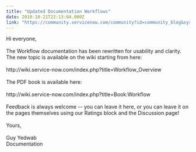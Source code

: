 ```yaml
---
title: "Updated Documentation Workflows"
date: 2010-10-21T22:13:04.000Z
link: "https://community.servicenow.com/community?id=community_blog&sys_id=0e0deaa5dbd0dbc01dcaf3231f96191c"
---
```

<p>Hi everyone,<br /><br />The Workflow documentation has been rewritten for usability and clarity. The new topic is available on the wiki starting from here:<br /><br />http://wiki.service-now.com/index.php?title=Workflow_Overview<br /><br />The PDF book is available here:<br /><br />http://wiki.service-now.com/index.php?title=Book:Workflow<br /><br />Feedback is always welcome -- you can leave it here, or you can leave it on the pages themselves using our Ratings block and the Discussion page!<br /><br />Yours,<br /><br />Guy Yedwab<br />Documentation</p>